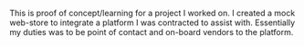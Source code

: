 This is proof of concept/learning for a project I worked on. I created a mock web-store to integrate a platform I was contracted to assist with. Essentially my duties was to be point of contact and on-board vendors to the platform.
